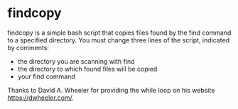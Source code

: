 # findcopy
findcopy is a simple bash script that copies files found by the find command to a specified directory.
You must change three lines of the script, indicated by comments:
  - the directory you are scanning with find
  - the directory to which found files will be copied
  - your find command

Thanks to David A. Wheeler for providing the while loop on his website https://dwheeler.com/.

